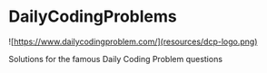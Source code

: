 # DailyCodingProblems
![https://www.dailycodingproblem.com/](resources/dcp-logo.png)

Solutions for the famous Daily Coding Problem questions
